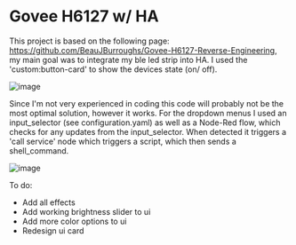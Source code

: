 # Govee H6127 w/ HA
This project is based on the following page: https://github.com/BeauJBurroughs/Govee-H6127-Reverse-Engineering, my main goal was to integrate my ble led strip into HA.
I used the 'custom:button-card' to show the devices state (on/ off). 

![image](https://user-images.githubusercontent.com/79994912/126362530-12b2ba39-12b7-4a47-be31-951d74842bc5.png)

Since I'm not very experienced in coding this code will probably not be the most optimal solution, however it works. For the dropdown menus I used an input_selector (see configuration.yaml) as well as a Node-Red flow, which checks for any updates from the input_selector. When detected it triggers a 'call service' node which triggers a script, which then sends a shell_command.

![image](https://user-images.githubusercontent.com/79994912/126362501-a80c9b92-0362-4fb0-95da-46adfdfe2f36.png)

To do:
- Add all effects 
- Add working brightness slider to ui
- Add more color options to ui
- Redesign ui card

